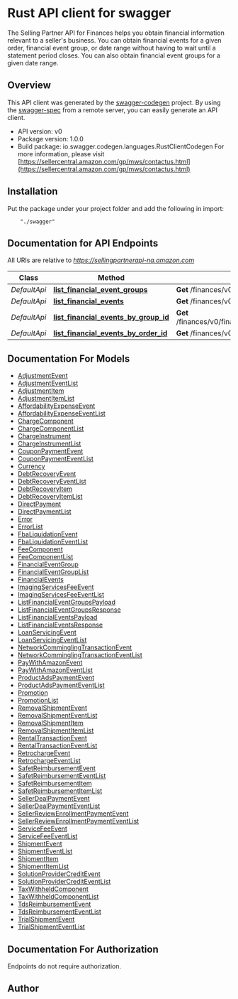 # Rust API client for swagger

The Selling Partner API for Finances helps you obtain financial information relevant to a seller's business. You can obtain financial events for a given order, financial event group, or date range without having to wait until a statement period closes. You can also obtain financial event groups for a given date range.

## Overview
This API client was generated by the [swagger-codegen](https://github.com/swagger-api/swagger-codegen) project.  By using the [swagger-spec](https://github.com/swagger-api/swagger-spec) from a remote server, you can easily generate an API client.

- API version: v0
- Package version: 1.0.0
- Build package: io.swagger.codegen.languages.RustClientCodegen
For more information, please visit [https://sellercentral.amazon.com/gp/mws/contactus.html](https://sellercentral.amazon.com/gp/mws/contactus.html)

## Installation
Put the package under your project folder and add the following in import:
```
    "./swagger"
```

## Documentation for API Endpoints

All URIs are relative to *https://sellingpartnerapi-na.amazon.com*

Class | Method | HTTP request | Description
------------ | ------------- | ------------- | -------------
*DefaultApi* | [**list_financial_event_groups**](docs/DefaultApi.md#list_financial_event_groups) | **Get** /finances/v0/financialEventGroups | 
*DefaultApi* | [**list_financial_events**](docs/DefaultApi.md#list_financial_events) | **Get** /finances/v0/financialEvents | 
*DefaultApi* | [**list_financial_events_by_group_id**](docs/DefaultApi.md#list_financial_events_by_group_id) | **Get** /finances/v0/financialEventGroups/{eventGroupId}/financialEvents | 
*DefaultApi* | [**list_financial_events_by_order_id**](docs/DefaultApi.md#list_financial_events_by_order_id) | **Get** /finances/v0/orders/{orderId}/financialEvents | 


## Documentation For Models

 - [AdjustmentEvent](docs/AdjustmentEvent.md)
 - [AdjustmentEventList](docs/AdjustmentEventList.md)
 - [AdjustmentItem](docs/AdjustmentItem.md)
 - [AdjustmentItemList](docs/AdjustmentItemList.md)
 - [AffordabilityExpenseEvent](docs/AffordabilityExpenseEvent.md)
 - [AffordabilityExpenseEventList](docs/AffordabilityExpenseEventList.md)
 - [ChargeComponent](docs/ChargeComponent.md)
 - [ChargeComponentList](docs/ChargeComponentList.md)
 - [ChargeInstrument](docs/ChargeInstrument.md)
 - [ChargeInstrumentList](docs/ChargeInstrumentList.md)
 - [CouponPaymentEvent](docs/CouponPaymentEvent.md)
 - [CouponPaymentEventList](docs/CouponPaymentEventList.md)
 - [Currency](docs/Currency.md)
 - [DebtRecoveryEvent](docs/DebtRecoveryEvent.md)
 - [DebtRecoveryEventList](docs/DebtRecoveryEventList.md)
 - [DebtRecoveryItem](docs/DebtRecoveryItem.md)
 - [DebtRecoveryItemList](docs/DebtRecoveryItemList.md)
 - [DirectPayment](docs/DirectPayment.md)
 - [DirectPaymentList](docs/DirectPaymentList.md)
 - [Error](docs/Error.md)
 - [ErrorList](docs/ErrorList.md)
 - [FbaLiquidationEvent](docs/FbaLiquidationEvent.md)
 - [FbaLiquidationEventList](docs/FbaLiquidationEventList.md)
 - [FeeComponent](docs/FeeComponent.md)
 - [FeeComponentList](docs/FeeComponentList.md)
 - [FinancialEventGroup](docs/FinancialEventGroup.md)
 - [FinancialEventGroupList](docs/FinancialEventGroupList.md)
 - [FinancialEvents](docs/FinancialEvents.md)
 - [ImagingServicesFeeEvent](docs/ImagingServicesFeeEvent.md)
 - [ImagingServicesFeeEventList](docs/ImagingServicesFeeEventList.md)
 - [ListFinancialEventGroupsPayload](docs/ListFinancialEventGroupsPayload.md)
 - [ListFinancialEventGroupsResponse](docs/ListFinancialEventGroupsResponse.md)
 - [ListFinancialEventsPayload](docs/ListFinancialEventsPayload.md)
 - [ListFinancialEventsResponse](docs/ListFinancialEventsResponse.md)
 - [LoanServicingEvent](docs/LoanServicingEvent.md)
 - [LoanServicingEventList](docs/LoanServicingEventList.md)
 - [NetworkComminglingTransactionEvent](docs/NetworkComminglingTransactionEvent.md)
 - [NetworkComminglingTransactionEventList](docs/NetworkComminglingTransactionEventList.md)
 - [PayWithAmazonEvent](docs/PayWithAmazonEvent.md)
 - [PayWithAmazonEventList](docs/PayWithAmazonEventList.md)
 - [ProductAdsPaymentEvent](docs/ProductAdsPaymentEvent.md)
 - [ProductAdsPaymentEventList](docs/ProductAdsPaymentEventList.md)
 - [Promotion](docs/Promotion.md)
 - [PromotionList](docs/PromotionList.md)
 - [RemovalShipmentEvent](docs/RemovalShipmentEvent.md)
 - [RemovalShipmentEventList](docs/RemovalShipmentEventList.md)
 - [RemovalShipmentItem](docs/RemovalShipmentItem.md)
 - [RemovalShipmentItemList](docs/RemovalShipmentItemList.md)
 - [RentalTransactionEvent](docs/RentalTransactionEvent.md)
 - [RentalTransactionEventList](docs/RentalTransactionEventList.md)
 - [RetrochargeEvent](docs/RetrochargeEvent.md)
 - [RetrochargeEventList](docs/RetrochargeEventList.md)
 - [SafetReimbursementEvent](docs/SafetReimbursementEvent.md)
 - [SafetReimbursementEventList](docs/SafetReimbursementEventList.md)
 - [SafetReimbursementItem](docs/SafetReimbursementItem.md)
 - [SafetReimbursementItemList](docs/SafetReimbursementItemList.md)
 - [SellerDealPaymentEvent](docs/SellerDealPaymentEvent.md)
 - [SellerDealPaymentEventList](docs/SellerDealPaymentEventList.md)
 - [SellerReviewEnrollmentPaymentEvent](docs/SellerReviewEnrollmentPaymentEvent.md)
 - [SellerReviewEnrollmentPaymentEventList](docs/SellerReviewEnrollmentPaymentEventList.md)
 - [ServiceFeeEvent](docs/ServiceFeeEvent.md)
 - [ServiceFeeEventList](docs/ServiceFeeEventList.md)
 - [ShipmentEvent](docs/ShipmentEvent.md)
 - [ShipmentEventList](docs/ShipmentEventList.md)
 - [ShipmentItem](docs/ShipmentItem.md)
 - [ShipmentItemList](docs/ShipmentItemList.md)
 - [SolutionProviderCreditEvent](docs/SolutionProviderCreditEvent.md)
 - [SolutionProviderCreditEventList](docs/SolutionProviderCreditEventList.md)
 - [TaxWithheldComponent](docs/TaxWithheldComponent.md)
 - [TaxWithheldComponentList](docs/TaxWithheldComponentList.md)
 - [TdsReimbursementEvent](docs/TdsReimbursementEvent.md)
 - [TdsReimbursementEventList](docs/TdsReimbursementEventList.md)
 - [TrialShipmentEvent](docs/TrialShipmentEvent.md)
 - [TrialShipmentEventList](docs/TrialShipmentEventList.md)


## Documentation For Authorization
 Endpoints do not require authorization.


## Author



